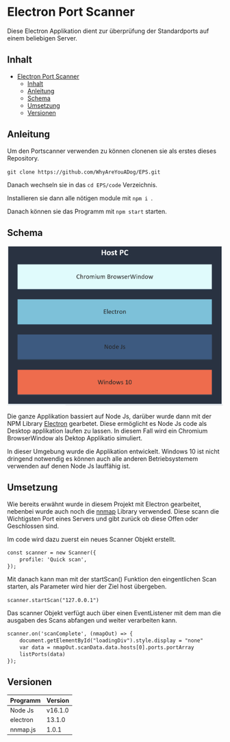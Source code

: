 # Electron Port Scanner

Diese Electron Applikation dient zur überprüfung der Standardports auf einem beliebigen Server.

## Inhalt

- [Electron Port Scanner](#electron-port-scanner)
  - [Inhalt](#inhalt)
  - [Anleitung](#anleitung)
  - [Schema](#schema)
  - [Umsetzung](#umsetzung)
  - [Versionen](#versionen)

## Anleitung 
Um den Portscanner verwenden zu können clonenen sie als erstes dieses Repository.

`git clone https://github.com/WhyAreYouADog/EPS.git`

Danach wechseln sie in das `cd EPS/code` Verzeichnis.

Installieren sie dann alle nötigen module mit `npm i `.

Danach können sie das Programm mit `npm start` starten.

## Schema

![Schema Picture](assets/Schema.png)

Die ganze Applikation bassiert auf Node Js, darüber wurde dann mit der NPM Library [Electron](https://www.electronjs.org/) gearbetet. Diese ermöglicht es Node Js code als Desktop applikation laufen zu lassen. In diesem Fall wird ein Chromium BrowserWindow als Dektop Applikatio simuliert.

In dieser Umgebung wurde die Applikation entwickelt. Windows 10 ist nicht dringend notwendig es können auch alle anderen Betriebsystemem verwenden auf denen Node Js lauffähig ist.

## Umsetzung 

Wie bereits erwähnt wurde in diesem Projekt mit Electron gearbeitet, nebenbei wurde auch noch die [nnmap](https://www.npmjs.com/package/nnmap.js) Library verwended. Diese scann die Wichtigsten Port eines Servers und gibt zurück ob diese Offen oder Geschlossen sind.

Im code wird dazu zuerst ein neues Scanner Objekt erstellt.

```
const scanner = new Scanner({
    profile: 'Quick scan',
});
```

Mit danach kann man mit der startScan() Funktion den eingentlichen Scan starten, als Parameter wird hier der Ziel host übergeben.

`scanner.startScan("127.0.0.1")`

Das scanner Objekt verfügt auch über einen EventListener mit dem man die ausgaben des Scans abfangen und weiter verarbeiten kann.

```
scanner.on('scanComplete', (nmapOut) => {
    document.getElementById("loadingDiv").style.display = "none"
    var data = nmapOut.scanData.data.hosts[0].ports.portArray
    listPorts(data)
});
```

## Versionen

|Programm |Version |
|---------|--------|
|Node Js|v16.1.0|
|electron|13.1.0|
|nnmap.js|1.0.1|